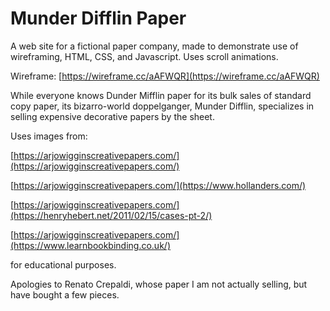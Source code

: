 # Munder Difflin Paper
A web site for a fictional paper company, made to demonstrate use of wireframing, HTML, CSS, and Javascript.
Uses scroll animations.

Wireframe: [https://wireframe.cc/aAFWQR](https://wireframe.cc/aAFWQR)

While everyone knows Dunder Mifflin paper for its bulk sales of standard copy paper, its bizarro-world doppelganger, Munder Difflin, specializes in selling expensive decorative papers by the sheet.

Uses images from:

[https://arjowigginscreativepapers.com/](https://arjowigginscreativepapers.com/)

[https://arjowigginscreativepapers.com/](https://www.hollanders.com/)

[https://arjowigginscreativepapers.com/](https://henryhebert.net/2011/02/15/cases-pt-2/)

[https://arjowigginscreativepapers.com/](https://www.learnbookbinding.co.uk/)

for educational purposes.

Apologies to Renato Crepaldi, whose paper I am not actually selling, but have bought a few pieces.
